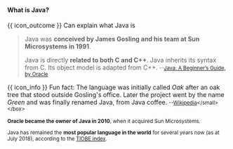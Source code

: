 <div id="title">

#### What is Java?

</div>

<span id="prereqs"></span>

<span id="outcomes">{{ icon_outcome }} Can explain what Java is</span>

<div id="body">

>Java was **conceived by James Gosling and his team at Sun Microsystems in 1991**.
>
>Java is directly **related to both C and C++**. Java inherits its syntax from C. Its object model is adapted from C++.
><small>--[Java: A Beginner’s Guide, by Oracle](http://www.oracle.com/events/global/en/java-outreach/resources/java-a-beginners-guide-1720064.pdf)</small>

<box>

{{ icon_info }} Fun fact: The language was initially called _Oak_ after an oak tree that stood outside Gosling's office. Later the project went by the name _Green_ and was finally renamed Java, from Java coffee. <small>--[Wikipedia](https://en.wikipedia.org/wiki/Java_(programming_language))</small>
</box>


**Oracle became the owner of Java in 2010**, when it acquired Sun Microsystems.

Java has remained the **most popular language in the world** for several years now (as at July 2018), according to the [TIOBE index](https://www.tiobe.com/tiobe-index/).

</div>

<div id="extras">
</div>